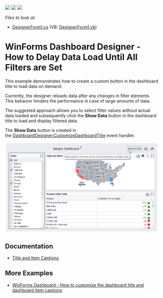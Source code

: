 <!-- default badges list -->
![](https://img.shields.io/endpoint?url=https://codecentral.devexpress.com/api/v1/VersionRange/134061840/18.2.3%2B)
[![](https://img.shields.io/badge/Open_in_DevExpress_Support_Center-FF7200?style=flat-square&logo=DevExpress&logoColor=white)](https://supportcenter.devexpress.com/ticket/details/T629796)
[![](https://img.shields.io/badge/📖_How_to_use_DevExpress_Examples-e9f6fc?style=flat-square)](https://docs.devexpress.com/GeneralInformation/403183)
<!-- default badges end -->
*Files to look at*:

* [DesignerForm1.cs](./CS/CustomShowDataExample/DesignerForm1.cs) (VB: [DesignerForm1.vb](./VB/CustomShowDataExample/DesignerForm1.vb))

# WinForms Dashboard Designer - How to Delay Data Load Until All Filters are Set

This example demonstrates how to create a custom button in the dashboard title to load data on demand.

Currently, the designer reloads data after any changes in filter elements. This behavior hinders the performance in case of large amounts of data.

The suggested approach allows you to select filter values without actual data loaded and subsequently click the **Show Data** button in the dashboard title to load and display filtered data.

The **Show Data** button is created in the [DashboardDesigner.CustomizeDashboardTitle](https://docs.devexpress.com/Dashboard/DevExpress.DashboardWin.DashboardDesigner.CustomizeDashboardTitle) event handler.

![](/images/screenshot.png)

## Documentation

- [Title and Item Captions](https://docs.devexpress.com/Dashboard/400075)

## More Examples

- [WinForms Dashboard - How to customize the dashboard title and dashboard item captions](https://github.com/DevExpress-Examples/winforms-dashboard-how-to-customize-the-dashboard-title-and-dashboard-item-captions-t630210)
